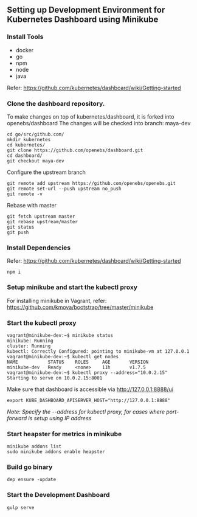 ## Setting up Development Environment for Kubernetes Dashboard using Minikube

### Install Tools
- docker
- go
- npm
- node
- java

Refer: https://github.com/kubernetes/dashboard/wiki/Getting-started


### Clone the dashboard repository. 

To make changes on top of kubernetes/dashboard, it is forked into openebs/dashboard
The changes will be checked into branch: maya-dev

```
cd go/src/github.com/
mkdir kubernetes
cd kubernetes/
git clone https://github.com/openebs/dashboard.git
cd dashboard/
git checkout maya-dev
```

Configure the upstream branch
```
git remote add upstream https://github.com/openebs/openebs.git
git remote set-url --push upstream no_push
git remote -v
```

Rebase with master
```
git fetch upstream master
git rebase upstream/master
git status
git push
```


### Install Dependencies

Refer: https://github.com/kubernetes/dashboard/wiki/Getting-started

```
npm i
```

### Setup minikube and start the kubectl proxy

For installing minikube in Vagrant, 
refer: https://github.com/kmova/bootstrap/tree/master/minikube


### Start the kubectl proxy

```
vagrant@minikube-dev:~$ minikube status
minikube: Running
cluster: Running
kubectl: Correctly Configured: pointing to minikube-vm at 127.0.0.1
vagrant@minikube-dev:~$ kubectl get nodes
NAME           STATUS    ROLES     AGE       VERSION
minikube-dev   Ready     <none>    11h       v1.7.5
vagrant@minikube-dev:~$ kubectl proxy --address="10.0.2.15"
Starting to serve on 10.0.2.15:8001
```
Make sure that dashboard is accessible via http://127.0.0.1:8888/ui

```
export KUBE_DASHBOARD_APISERVER_HOST="http://127.0.0.1:8888"
```

*Note: Specify the --address for kubectl proxy, for cases where port-forward
       is setup using IP address*

### Start heapster for metrics in minikube

```
minikube addons list
sudo minikube addons enable heapster
```

### Build go binary
```
dep ensure -update
```

### Start the Development Dashboard

```
gulp serve
```
